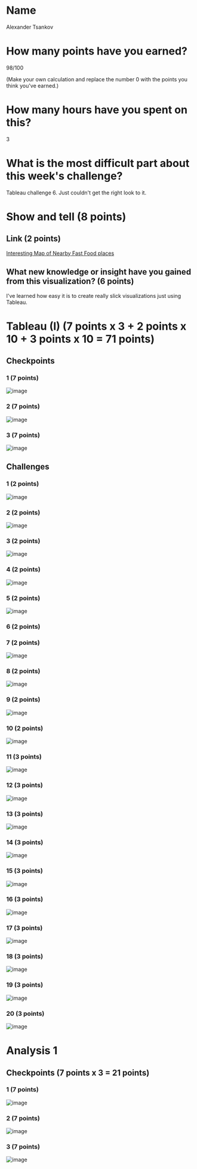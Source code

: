 # Name

Alexander Tsankov

# How many points have you earned?

98/100

(Make your own calculation and replace the number 0 with the points you think you've earned.)

# How many hours have you spent on this?

3

# What is the most difficult part about this week's challenge?

Tableau challenge 6. Just couldn't get the right look to it. 

# Show and tell (8 points)

## Link (2 points)

[Interesting Map of Nearby Fast Food places](http://flowingdata.com/2014/06/24/burger-place-geography/)

## What new knowledge or insight have you gained from this visualization? (6 points)

I've learned how easy it is to create really slick visualizations just using Tableau.

# Tableau (I) (7 points x 3 + 2 points x 10 + 3 points x 10 = 71 points)

## Checkpoints

### 1 (7 points)

![image](cp1.png)

### 2 (7 points)

![image](cp2.png)

### 3 (7 points)

![image](cp3.png)

## Challenges

### 1 (2 points)

![image](t1.png)

### 2 (2 points)

![image](t2.png)

### 3 (2 points)

![image](t3.png)

### 4 (2 points)

![image](t4.png)

### 5 (2 points)

![image](t5.png)

### 6 (2 points)

### 7 (2 points)

![image](t7.png)

### 8 (2 points)

![image](t8.png)

### 9 (2 points)

![image](t9.png)

### 10 (2 points)

![image](t10.png)

### 11 (3 points)

![image](t11.png)

### 12 (3 points)

![image](t12.png)

### 13 (3 points)

![image](t13.png)

### 14 (3 points)

![image](t14.png)

### 15 (3 points)

![image](t15.png)

### 16 (3 points)

![image](t16.png)

### 17 (3 points)

![image](t17.png)

### 18 (3 points)

![image](t18.png)

### 19 (3 points)

![image](t18.png)

### 20 (3 points)

![image](t20.png)


# Analysis 1

## Checkpoints (7 points x 3 = 21 points)

### 1 (7 points)

![image](cp2.1.png)

### 2 (7 points)

![image](cp2.2.png)

### 3 (7 points)

![image](cp2.3.png)
